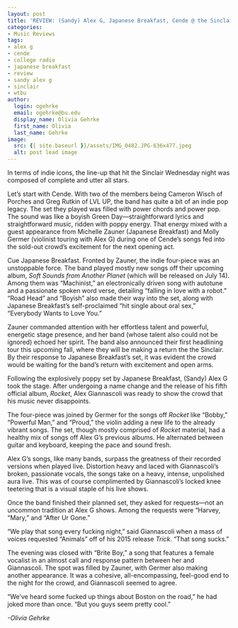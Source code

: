 ```yaml
---
layout: post
title: 'REVIEW: (Sandy) Alex G, Japanese Breakfast, Cende @ the Sinclair 07/05'
categories:
- Music Reviews
tags:
- alex g
- cende
- college radio
- japanese breakfast
- review
- sandy alex g
- sinclair
- wtbu
author:
  login: ogehrke
  email: ogehrke@bu.edu
  display_name: Olivia Gehrke
  first_name: Olivia
  last_name: Gehrke
image:
  src: {{ site.baseurl }}/assets/IMG_0482.JPG-636x477.jpeg
  alt: post lead image
---
```


In terms of indie icons, the line-up that hit the Sinclair Wednesday night was composed of complete and utter all stars.

Let’s start with Cende. With two of the members being Cameron Wisch of Porches and Greg Rutkin of LVL UP, the band has quite a bit of an indie pop legacy. The set they played was filled with power chords and power pop. The sound was like a boyish Green Day—straightforward lyrics and straightforward music, ridden with poppy energy. That energy mixed with a guest appearance from Michelle Zauner (Japanese Breakfast) and Molly Germer (violinist touring with Alex G) during one of Cende’s songs fed into the sold-out crowd’s excitement for the next opening act.

Cue Japanese Breakfast. Fronted by Zauner, the indie four-piece was an unstoppable force. The band played mostly new songs off their upcoming album, _Soft Sounds from Another Planet_ (which will be released on July 14). Among them was “Machinist,” an electronically driven song with autotune and a passionate spoken word verse, detailing “falling in love with a robot.” “Road Head” and “Boyish” also made their way into the set, along with Japanese Breakfast’s self-proclaimed “hit single about oral sex,” “Everybody Wants to Love You.”

Zauner commanded attention with her effortless talent and powerful, energetic stage presence, and her band (whose talent also could not be ignored) echoed her spirit. The band also announced their first headlining tour this upcoming fall, where they will be making a return the the Sinclair. By their response to Japanese Breakfast’s set, it was evident the crowd would be waiting for the band’s return with excitement and open arms.

Following the explosively poppy set by Japanese Breakfast, (Sandy) Alex G took the stage. After undergoing a name change and the release of his fifth official album, _Rocket_, Alex Giannascoli was ready to show the crowd that his music never disappoints.

The four-piece was joined by Germer for the songs off _Rocket_ like “Bobby,” “Powerful Man,” and “Proud,” the violin adding a new life to the already vibrant songs. The set, though mostly comprised of _Rocket_ material, had a healthy mix of songs off Alex G’s previous albums. He alternated between guitar and keyboard, keeping the pace and sound fresh.

Alex G’s songs, like many bands, surpass the greatness of their recorded versions when played live. Distortion heavy and laced with Giannascoli’s broken, passionate vocals, the songs take on a heavy, intense, unpolished aura live. This was of course complimented by Giannascoli’s locked knee teetering that is a visual staple of his live shows.

Once the band finished their planned set, they asked for requests—not an uncommon tradition at Alex G shows. Among the requests were “Harvey, “Mary,” and “After Ur Gone.”

“We play that song every fucking night,” said Giannascoli when a mass of voices requested “Animals” off of his 2015 release _Trick_. “That song sucks.”

The evening was closed with “Brite Boy,” a song that features a female vocalist in an almost call and response pattern between her and Giannascoli. The spot was filled by Zauner, with Germer also making another appearance. It was a cohesive, all-encompassing, feel-good end to the night for the crowd, and Giannascoli seemed to agree.

“We’ve heard some fucked up things about Boston on the road,” he had joked more than once. “But you guys seem pretty cool.”

_\-Olivia Gehrke_